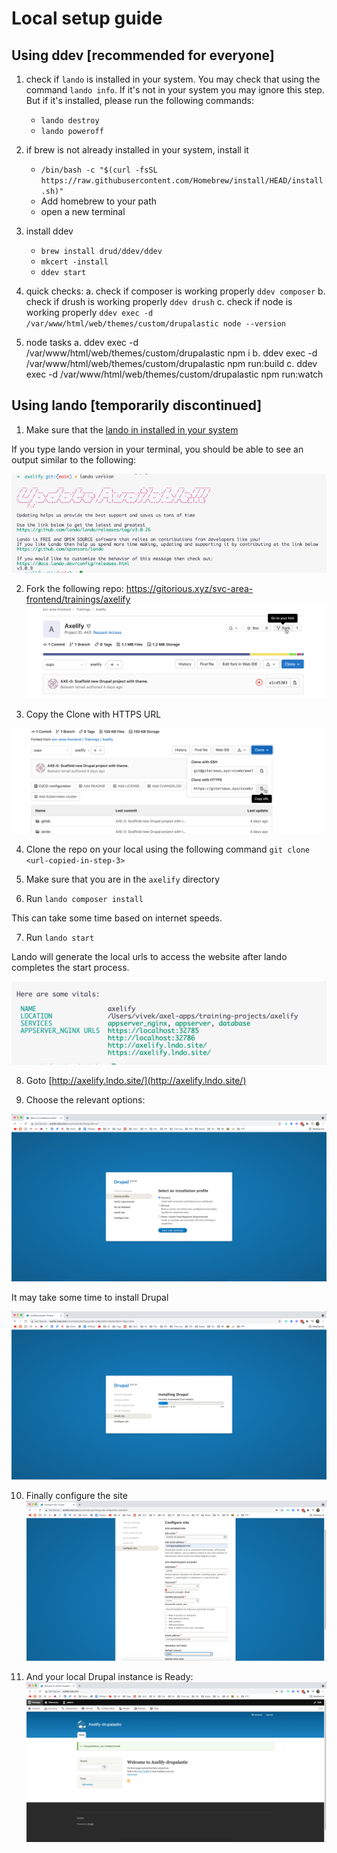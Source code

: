 # Local setup guide

## Using ddev [recommended for everyone]

1. check if `lando` is installed in your system. You may check that using the command `lando info`. If it's not in your system you may ignore this step. But if it's installed, please run the following commands:
   - `lando destroy`
   - `lando poweroff`

2. if brew is not already installed in your system, install it
   - `/bin/bash -c "$(curl -fsSL https://raw.githubusercontent.com/Homebrew/install/HEAD/install.sh)"`
   - Add homebrew to your path
   - open a new terminal

3. install ddev
   - `brew install drud/ddev/ddev`
   - `mkcert -install`
   - `ddev start`

4. quick checks:
   a. check if composer is working properly
      `ddev composer` 
   b. check if drush is working properly
      `ddev drush`
   c. check if node is working properly
      `ddev exec -d /var/www/html/web/themes/custom/drupalastic node --version`

5. node tasks
   a. ddev exec -d /var/www/html/web/themes/custom/drupalastic npm i
   b. ddev exec -d /var/www/html/web/themes/custom/drupalastic npm run:build 
   c. ddev exec -d /var/www/html/web/themes/custom/drupalastic npm run:watch 

## Using lando [temporarily discontinued]

1. Make sure that the [lando in installed in your system](https://docs.lando.dev/basics/installation.html)

If you type lando version in your terminal, you should be able to see an output similar to the following:

![](docs/lando-check.png)


2. Fork the following repo: https://gitorious.xyz/svc-area-frontend/trainings/axelify 
![](docs/fork.png)


3. Copy the Clone with HTTPS URL

![](docs/clone.png)


4. Clone the repo on your local using the following command
`git clone <url-copied-in-step-3>`


5. Make sure that you are in the `axelify` directory


6. Run `lando composer install`

This can take some time based on internet speeds.


7. Run `lando start`

Lando will generate the local urls to access the website after lando completes the start process.

![](docs/localurls.png)


8. Goto [http://axelify.lndo.site/](http://axelify.lndo.site/)


9. Choose the relevant options:

![](docs/opts.png)

It may take some time to install Drupal 

![](docs/installation.png)


10.  Finally configure the site
![](docs/configuration.png)


11.  And your local Drupal instance is Ready:
![](docs/local-instance-ready.png)